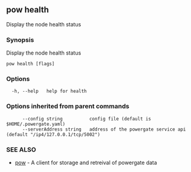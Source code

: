 ## pow health

Display the node health status

### Synopsis

Display the node health status

```
pow health [flags]
```

### Options

```
  -h, --help   help for health
```

### Options inherited from parent commands

```
      --config string          config file (default is $HOME/.powergate.yaml)
      --serverAddress string   address of the powergate service api (default "/ip4/127.0.0.1/tcp/5002")
```

### SEE ALSO

* [pow](pow.md)	 - A client for storage and retreival of powergate data

